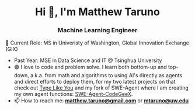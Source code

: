 <h1 align="center">Hi 👋, I'm Matthew Taruno</h1>
<h3 align="center">Machine Learning Engineer</h3>

<!--
**mtaruno/mtaruno** is a ✨ _special_ ✨ repository because its `README.md` (this file) appears on your GitHub profile.
-->

🔭 Current Role: MS in Univeristy of Washington, Global Innovation Exchange (GIX)
- Past Year: MSE in Data Science and IT @ Tsinghua University
- 🟣 I love to code and problem solve. I learn both bottom-up and top-down, a.k.a. from math and algorithms to using AI's directly as agents and direct efforts to deploy them, for my two latest projects on that check out [Type Like You](https://github.com/mtaruno/type-like-you) and my fork of SWE-Agent where I am creating my own agent functions: [SWE-Agent-CodeGeeX](https://github.com/mtaruno/SWE-Agent-codegeex). 
- 📫 How to reach me: **matthew.taruno@gmail.com** or **mtaruno@uw.edu**
<!-- <h3 align="left">Tools and Frameworks:</h3> -->
<!-- <a href="https://www.tensorflow.org" target="_blank"> -->

